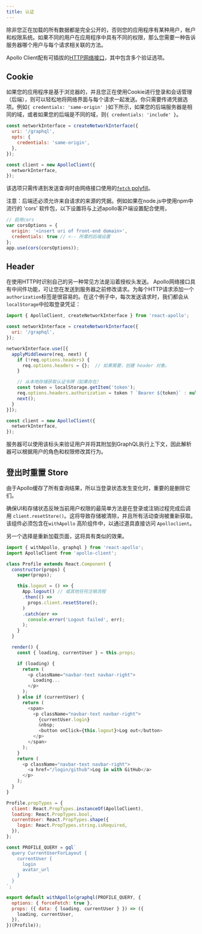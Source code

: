 ```yaml
---
title: 认证
---
```


除非您正在加载的所有数据都是完全公开的，否则您的应用程序有某种用户，帐户和权限系统。如果不同的用户在应用程序中具有不同的权限，那么您需要一种告诉服务器哪个用户与每个请求相关联的方法。

Apollo Client配有可插拔的[HTTP网络接口](/core/network.html)，其中包含多个验证选项。

## Cookie

如果您的应用程序是基于浏览器的，并且您正在使用Cookie进行登录和会话管理（后端），则可以轻松地将网络界面与每个请求一起发送。你只需要传递凭据选项。例如`{ credentials: 'same-origin' }`如下所示，如果您的后端服务器是相同的域，或者如果您的后端是不同的域，则`{ credentials: 'include' }`。

```js
const networkInterface = createNetworkInterface({
  uri: '/graphql',
  opts: {
    credentials: 'same-origin',
  },
});

const client = new ApolloClient({
  networkInterface,
});
```

该选项只需传递到发送查询时由网络接口​​使用的[`fetch` polyfill](https://github.com/github/fetch)。

注意：后端还必须允许来自请求的来源的凭据。例如如果在node.js中使用npm中流行的 'cors' 软件包，以下设置将与上述apollo客户端设置配合使用，

```js
// 启用cors
var corsOptions = {
  origin: '<insert uri of front-end domain>',
  credentials: true // <-- 所需的后端设置
};
app.use(cors(corsOptions));
```

## Header

在使用HTTP时识别自己的另一种常见方法是沿着授权头发送。 Apollo网络接口具有中间件功能，可让您在发送到服务器之前修改请求。为每个HTTP请求添加一个`authorization`标签是很容易的。在这个例子中，每次发送请求时，我们都会从`localStorage`中拉取登录凭证：

```js
import { ApolloClient, createNetworkInterface } from 'react-apollo';

const networkInterface = createNetworkInterface({
  uri: '/graphql',
});

networkInterface.use([{
  applyMiddleware(req, next) {
    if (!req.options.headers) {
      req.options.headers = {};  // 如果需要，创建 header 对象。
    }

    // 从本地存储获取认证令牌（如果存在）
    const token = localStorage.getItem('token');
    req.options.headers.authorization = token ? `Bearer ${token}` : null;
    next();
  }
}]);

const client = new ApolloClient({
  networkInterface,
});
```

服务器可以使用该标头来验证用户并将其附加到GraphQL执行上下文，因此解析器可以根据用户的角色和权限修改其行为。

<h2 id="login-logout">登出时重置 Store</h2>

由于Apollo缓存了所有查询结果，所以当登录状态发生变化时，重要的是删除它们。

确保UI和存储状态反映当前用户权限的最简单方法是在登录或注销过程完成后调用 `client.resetStore()`。这将导致存储被清除，并且所有活动查询被重新获取。该组件必须包含在`withApollo` 高阶组件中，以通过道具直接访问 `Apolloclient`。

另一个选择是重新加载页面，这将具有类似的效果。

```js
import { withApollo, graphql } from 'react-apollo';
import ApolloClient from 'apollo-client';

class Profile extends React.Component {
  constructor(props) {
    super(props);

    this.logout = () => {
      App.logout() // 或其他任何注销流程
      .then(() =>
        props.client.resetStore();
      )
      .catch(err =>
        console.error('Logout failed', err);
      );
    }
  }

  render() {
    const { loading, currentUser } = this.props;

    if (loading) {
      return (
        <p className="navbar-text navbar-right">
          Loading...
        </p>
      );
    } else if (currentUser) {
      return (
        <span>
          <p className="navbar-text navbar-right">
            {currentUser.login}
            &nbsp;
            <button onClick={this.logout}>Log out</button>
          </p>
        </span>
      );
    }
    return (
      <p className="navbar-text navbar-right">
        <a href="/login/github">Log in with GitHub</a>
      </p>
    );
  }
}

Profile.propTypes = {
  client: React.PropTypes.instanceOf(ApolloClient),
  loading: React.PropTypes.bool,
  currentUser: React.PropTypes.shape({
    login: React.PropTypes.string.isRequired,
  }),
};

const PROFILE_QUERY = gql`
  query CurrentUserForLayout {
    currentUser {
      login
      avatar_url
    }
  }
`;

export default withApollo(graphql(PROFILE_QUERY, {
  options: { forceFetch: true },
  props: ({ data: { loading, currentUser } }) => ({
    loading, currentUser,
  }),
})(Profile));
```
